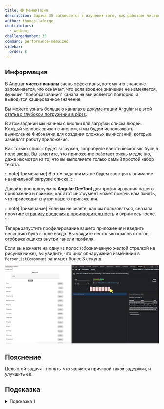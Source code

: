 ```yaml
---
title: 🟢 Мемоизация
description: Задача 35 заключается в изучении того, как работает чистые pipe
author: thomas-laforge
contributors:
  - webbomj
challengeNumber: 35
command: performance-memoized
sidebar:
  order: 8
---
```


## Информация

В Angular <b> чистые каналы</b> очень эффективны, потому что значение запоминается, что означает, что если входное значение не изменяется, функция "преобразования" канала не вычисляется повторно, а выводится кэшированное значение.

Вы можете узнать больше о каналах в [документации Angular](https://angular.dev/guide/pipes) и в этой [статье о глубоком погружении в pipes](https://medium.com/ngconf/deep-dive-into-angular-pipes-c040588cd15d).

В этом задании мы начнем с кнопки для загрузки списка людей. Каждый человек связан с числом, и мы будем использовать вычисление Фибоначчи для создания сложных вычислений, которые замедлят работу приложения.

Как только список будет загружен, попробуйте ввести несколько букв в поле ввода. Вы заметите, что приложение работает очень медленно, даже несмотря на то, что вы выполняете только самый простой набор текста.

:::note[Примечание]
В этом задании мы не будем заострять внимание на начальной загрузке списка.
:::

Давайте воспользуемся <b>Angular DevTool</b> для профилирования нашего приложения и поймем, как этот инструмент может помочь нам понять, что происходит внутри нашего приложения.

:::note[Примечание]
Если вы не знаете, как им пользоваться, сначала прочтите [страницу введения в производительность](/задачи/производительность/) и вернитесь после.
:::

Теперь запустите профилирование вашего приложения и введите несколько букв в поле ввода. Вы увидите несколько красных полос, отображающихся внутри панели профиля.

Если вы нажмете на одну из полос (обозначенную желтой стрелкой на рисунке ниже), вы увидите, что цикл обнаружения изменений в `PersonListComponent` занимает более 3 секунд.

![profiler record](../../../../../assets/performance/35/memoize-profiler.png 'Profiler Record')

## Пояснение

Цель этой задачи - понять, что является причиной такой задержки, и улучшить ее.

## Подсказка:

<details>
  <summary>Подсказка 1</summary>

Используйте `Pipes` для запоминания вычисления Фибоначчи.

</details>
